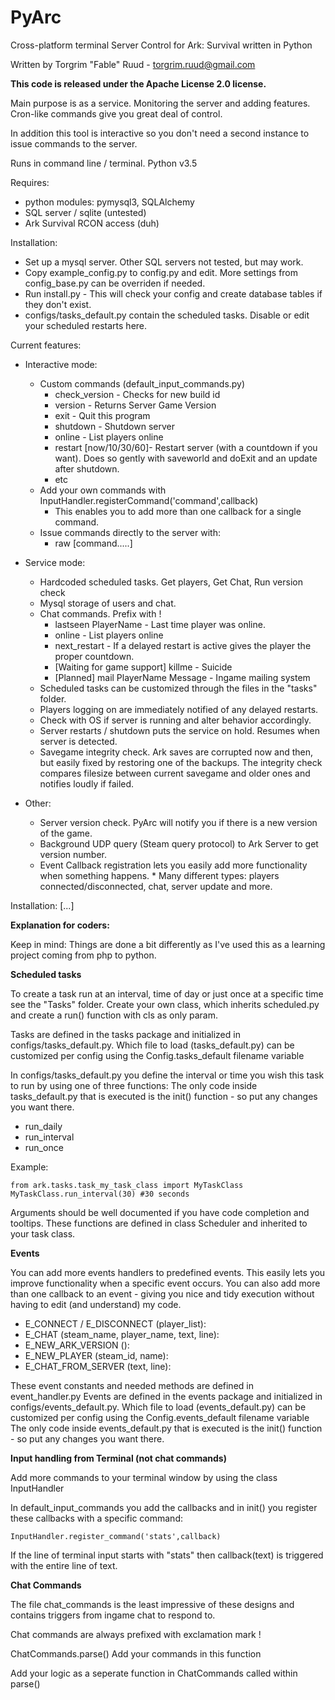 # PyArc
Cross-platform terminal Server Control for Ark: Survival written in Python

Written by Torgrim "Fable" Ruud - torgrim.ruud@gmail.com

__This code is released under the Apache License 2.0 license.__

Main purpose is as a service. Monitoring the server and adding features.
Cron-like commands give you great deal of control.

In addition this tool is interactive so you don't need a second instance
to issue commands to the server.

Runs in command line / terminal. Python v3.5

Requires:
- python modules: pymysql3, SQLAlchemy
- SQL server / sqlite (untested)
- Ark Survival RCON access (duh)

Installation:
- Set up a mysql server. Other SQL servers not tested, but may work.
- Copy example_config.py to config.py and edit. More settings from config_base.py can be overriden if needed.
- Run install.py - This will check your config and create database tables if they don't exist. 
- configs/tasks_default.py contain the scheduled tasks. Disable or edit your scheduled restarts here.

Current features:
- Interactive mode:
    * Custom commands (default_input_commands.py)
        * check_version - Checks for new build id
        * version - Returns Server Game Version
        * exit - Quit this program
        * shutdown - Shutdown server
        * online - List players online
        * restart [now/10/30/60]- Restart server (with a countdown if you want). Does so gently with saveworld and doExit and an update after shutdown.
        * etc
    * Add your own commands with InputHandler.registerCommand('command',callback)
        * This enables you to add more than one callback for a single command.
    * Issue commands directly to the server with:
        * raw [command.....]
  
  
- Service mode:
    * Hardcoded scheduled tasks. Get players, Get Chat, Run version check
    * Mysql storage of users and chat.
    * Chat commands. Prefix with !
        * lastseen PlayerName - Last time player was online.
        * online - List players online
        * next_restart - If a delayed restart is active gives the player the proper countdown.
        * [Waiting for game support] killme - Suicide
        * [Planned] mail PlayerName Message - Ingame mailing system
    * Scheduled tasks can be customized through the files in the "tasks" folder.
    * Players logging on are immediately notified of any delayed restarts.
    * Check with OS if server is running and alter behavior accordingly.
    * Server restarts / shutdown puts the service on hold. Resumes when server is detected.
    * Savegame integrity check. Ark saves are corrupted now and then, but easily fixed by restoring one of the backups.
      The integrity check compares filesize between current savegame and older ones and notifies loudly if failed.
  
- Other:
  * Server version check. PyArc will notify you if there is a new version of the game. 
  * Background UDP query (Steam query protocol) to Ark Server to get version number. 
  * Event Callback registration lets you easily add more functionality when something happens.
        * Many different types: players connected/disconnected, chat, server update and more.


Installation:
[...]



__Explanation for coders:__

Keep in mind: Things are done a bit differently as I've used this as a learning project coming from php to python.


__Scheduled tasks__

To create a task run at an interval, time of day or just once at a specific time see the "Tasks" folder.
Create your own class, which inherits scheduled.py and create a run() function with cls as only param.

Tasks are defined in the tasks package and initialized in configs/tasks_default.py.
Which file to load (tasks_default.py) can be customized per config using the Config.tasks_default filename variable

In configs/tasks_default.py you define the interval or time you wish this task to run by using one of three functions:
The only code inside tasks_default.py that is executed is the init() function - so put any changes you want there.

* run_daily
* run_interval
* run_once

Example:

    from ark.tasks.task_my_task_class import MyTaskClass
    MyTaskClass.run_interval(30) #30 seconds

Arguments should be well documented if you have code completion and tooltips.
These functions are defined in class Scheduler and inherited to your task class.


__Events__

You can add more events handlers to predefined events.
This easily lets you improve functionality when a specific event occurs.
You can also add more than one callback to an event - giving you nice and tidy execution without
having to edit (and understand) my code.

* E_CONNECT / E_DISCONNECT (player_list):
* E_CHAT (steam_name, player_name, text, line):
* E_NEW_ARK_VERSION ():
* E_NEW_PLAYER (steam_id, name):
* E_CHAT_FROM_SERVER (text, line):


These event constants and needed methods are defined in event_handler.py
Events are defined in the events package and initialized in configs/events_default.py.
Which file to load (events_default.py) can be customized per config using the Config.events_default filename variable
The only code inside events_default.py that is executed is the init() function - so put any changes you want there.


__Input handling from Terminal (not chat commands)__

Add more commands to your terminal window by using the class InputHandler

In default_input_commands you add the callbacks and in init() you register these callbacks with a specific command:

    InputHandler.register_command('stats',callback)

If the line of terminal input starts with "stats" then callback(text) is triggered with the entire line of text.



__Chat Commands__

The file chat_commands is the least impressive of these designs and contains triggers from ingame chat to respond to.

Chat commands are always prefixed with exclamation mark !

ChatCommands.parse()
    Add your commands in this function

Add your logic as a seperate function in ChatCommands called within parse()
